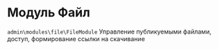 Модуль Файл
====================

`admin\modules\file\FileModule`
Управление публикуемыми файлами, доступ, формирование ссылки на скачивание